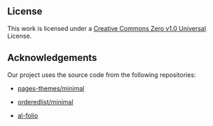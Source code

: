 ## License

This work is licensed under a [Creative Commons Zero v1.0 Universal](https://github.com/liqunbio/liqunbio.github.io/blob/main/LICENSE) License.

## Acknowledgements

Our project uses the source code from the following repositories:

* [pages-themes/minimal](https://github.com/pages-themes/minimal)

* [orderedlist/minimal](https://github.com/orderedlist/minimal)

* [al-folio](https://github.com/alshedivat/al-folio)
